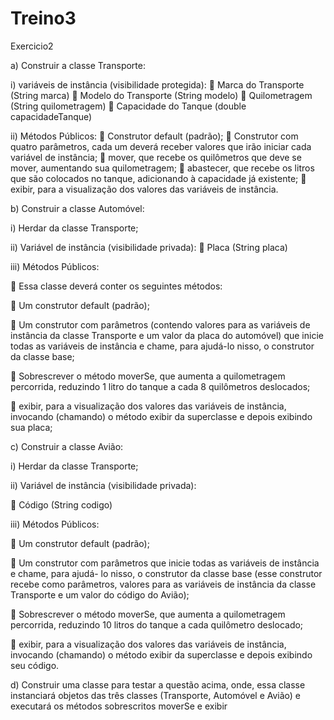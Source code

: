 # Treino3

Exercicio2

a) Construir a classe Transporte:

i) variáveis de instância (visibilidade protegida):
 Marca do Transporte (String marca)
 Modelo do Transporte (String modelo)
 Quilometragem (String quilometragem)
 Capacidade do Tanque (double capacidadeTanque)

ii) Métodos Públicos:
 Construtor default (padrão);
 Construtor com quatro parâmetros, cada um deverá receber valores que irão iniciar cada
variável de instância;
 mover, que recebe os quilômetros que deve se mover, aumentando sua quilometragem;
 abastecer, que recebe os litros que são colocados no tanque, adicionando à capacidade já
existente;
 exibir, para a visualização dos valores das variáveis de instância.


b) Construir a classe Automóvel:

i) Herdar da classe Transporte;

ii) Variável de instância (visibilidade privada):
 Placa (String placa)

iii) Métodos Públicos:

 Essa classe deverá conter os seguintes métodos:

 Um construtor default (padrão);

 Um construtor com parâmetros (contendo valores para as variáveis de instância da classe
Transporte e um valor da placa do automóvel) que inicie todas as variáveis de instância e
chame, para ajudá-lo nisso, o construtor da classe base;

 Sobrescrever o método moverSe, que aumenta a quilometragem percorrida, reduzindo 1 litro
do tanque a cada 8 quilômetros deslocados;

 exibir, para a visualização dos valores das variáveis de instância, invocando (chamando) o
método exibir da superclasse e depois exibindo sua placa;


c) Construir a classe Avião:

i) Herdar da classe Transporte;

ii) Variável de instância (visibilidade privada):

 Código (String codigo)

iii) Métodos Públicos:

 Um construtor default (padrão);

 Um construtor com parâmetros que inicie todas as variáveis de instância e chame, para ajudá-
lo nisso, o construtor da classe base (esse construtor recebe como parâmetros, valores para as
variáveis de instância da classe Transporte e um valor do código do Avião);

 Sobrescrever o método moverSe, que aumenta a quilometragem percorrida, reduzindo 10
litros do tanque a cada quilômetro deslocado;

 exibir, para a visualização dos valores das variáveis de instância, invocando (chamando) o
método exibir da superclasse e depois exibindo seu código.

d) Construir uma classe para testar a questão acima, onde, essa classe instanciará objetos das três classes
(Transporte, Automóvel e Avião) e executará os métodos sobrescritos moverSe e exibir
